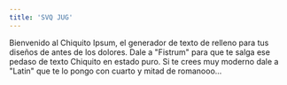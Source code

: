 ```yaml
---
title: 'SVQ JUG'
---
```


Bienvenido al Chiquito Ipsum, el generador de texto de relleno para tus diseños de antes de los dolores.
Dale a "Fistrum" para que te salga ese pedaso de texto Chiquito en estado puro. Si te crees muy moderno dale a "Latin" que te lo pongo con cuarto y mitad de romanooo...
